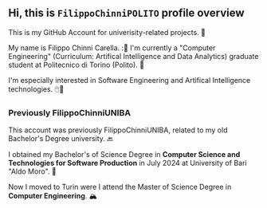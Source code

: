 ## Hi, this is ```FilippoChinniPOLITO``` profile overview

This is my GitHub Account for univerisity-related projects. 📖

My name is Filippo Chinni Carella. :👋 I'm currently a "Computer Engineering" (Curriculum: Artifical Intelligence and Data Analytics) graduate student at Politecnico di Torino (Polito). 🏫

I'm especially interested in Software Engineering and Artifical Intelligence technologies. 🖱️🤖


### Previously FilippoChinniUNIBA

This account was previously FilippoChinniUNIBA, related to my old Bachelor's Degree university. 🔙

I obtained my Bachelor's of Science Degree in **Computer Science and Technologies for Software Production** in July 2024 at University of Bari "Aldo Moro". 📜

Now I moved to Turin were I attend the Master of Science Degree in **Computer Engineering**. 🏔️


